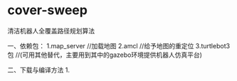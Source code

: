 # cover-sweep
清洁机器人全覆盖路径规划算法

一、依赖包：
1.map_server	//加载地图
2.amcl		//给予地图的重定位
3.turtlebot3包	//(可用其他替代，主要用到其中的gazebo环境提供机器人仿真平台)

二、下载与编译方法
1.



